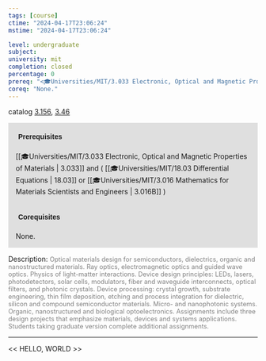```yaml
---
tags: [course]
ctime: "2024-04-17T23:06:24"
mstime: "2024-04-17T23:06:24"

level: undergraduate
subject: 
university: mit
completion: closed
percentage: 0
prereq: "<🎓Universities/MIT/3.033 Electronic, Optical and Magnetic Properties of Materials> and ( <🎓Universities/MIT/18.03 Differential Equations> or <🎓Universities/MIT/3.016 Mathematics for Materials Scientists and Engineers> )"
coreq: "None."
---
```


catalog [3.156](http://student.mit.edu/catalog/m3a.html#3.156), [3.46](http://student.mit.edu/catalog/m3a.html#3.46)

<span style="display: block; padding: 15px; background-color: rgb(100, 100, 100, 0.2);"><font id="m_prereq2947_0" style="display: block; font-family: Arial, sans-serif; font-weight: bold; padding: 5px">Prerequisites</font><br><span id="prereq2947_0">[[🎓Universities/MIT/3.033 Electronic, Optical and Magnetic Properties of Materials | 3.033]] and ( [[🎓Universities/MIT/18.03 Differential Equations | 18.03]] or [[🎓Universities/MIT/3.016 Mathematics for Materials Scientists and Engineers | 3.016B]] )</span></span>
<span style="display: block; padding: 15px; background-color: rgb(100, 100, 100, 0.2);"><font id="m_coreq2947_0" style="display: block; font-family: Arial, sans-serif; font-weight: bold; padding: 5px">Corequisites</font><br><span id="coreq2947_0">None.</span></span>

<font style="">Description:</font>
<font style="color: grey; font-size: 0.8rem;">Optical materials design for semiconductors, dielectrics, organic and nanostructured materials. Ray optics, electromagnetic optics and guided wave optics. Physics of light-matter interactions. Device design principles: LEDs, lasers, photodetectors, solar cells, modulators, fiber and waveguide interconnects, optical filters, and photonic crystals. Device processing: crystal growth, substrate engineering, thin film deposition, etching and process integration for dielectric, silicon and compound semiconductor materials. Micro- and nanophotonic systems. Organic, nanostructured and biological optoelectronics. Assignments include three design projects that emphasize materials, devices and systems applications. Students taking graduate version complete additional assignments.</font>



---

<< HELLO, WORLD >>
